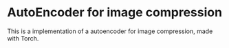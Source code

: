 # AutoEncoder for image compression
This is a implementation of a autoencoder for image compression, made with Torch.
